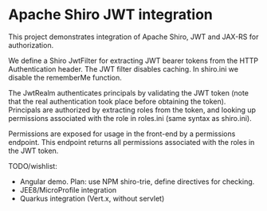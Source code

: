 # Apache Shiro JWT integration

This project demonstrates integration of Apache Shiro, JWT and JAX-RS for authorization.

We define a Shiro JwtFilter for extracting JWT bearer tokens from the HTTP Authentication header. The JWT filter
disables caching. In shiro.ini we disable the rememberMe function.

The JwtRealm authenticates principals by validating the JWT token (note that the real authentication took place
before obtaining the token). Principals are authorized by extracting roles from the token, and looking up permissions
associated with the role in roles.ini (same syntax as shiro.ini).

Permissions are exposed for usage in the front-end by a permissions endpoint. This endpoint returns all
permissions associated with the roles in the JWT token.

TODO/wishlist:
- Angular demo. Plan: use NPM shiro-trie, define directives for checking.
- JEE8/MicroProfile integration
- Quarkus integration (Vert.x, without servlet)